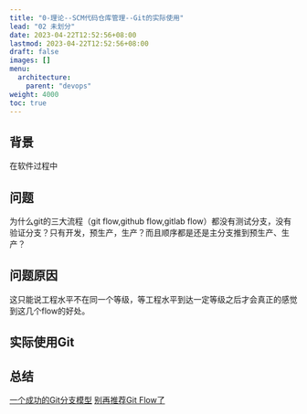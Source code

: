 ```yaml
---
title: "0-理论--SCM代码仓库管理--Git的实际使用"
lead: "02 未划分"
date: 2023-04-22T12:52:56+08:00
lastmod: 2023-04-22T12:52:56+08:00
draft: false
images: []
menu:
  architecture:
    parent: "devops"
weight: 4000
toc: true
---
```


## 背景

在软件过程中


## 问题
为什么git的三大流程（git flow,github flow,gitlab flow）都没有测试分支，没有验证分支？只有开发，预生产，生产？而且顺序都是还是主分支推到预生产、生产？

## 问题原因
这只能说工程水平不在同一个等级，等工程水平到达一定等级之后才会真正的感觉到这几个flow的好处。

## 实际使用Git


## 总结

[一个成功的Git分支模型](https://www.xuanzhangjiong.top/2019/01/30/%E4%B8%80%E4%B8%AA%E6%88%90%E5%8A%9F%E7%9A%84Git%E5%88%86%E6%94%AF%E6%A8%A1%E5%9E%8B//)
[别再推荐Git Flow了](https://mp.weixin.qq.com/s/9M3sgkFpr9sIJYY5kQ71Dg)
